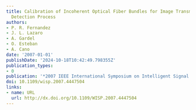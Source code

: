 ```yaml
---
title: Calibration of Incoherent Optical Fiber Bundles for Image Transmission. Fibers
  Detection Process
authors:
- P. R. Fernandez
- J. L. Lazaro
- A. Gardel
- O. Esteban
- A. Cano
date: '2007-01-01'
publishDate: '2024-10-18T10:42:49.798355Z'
publication_types:
- 0
publication: '*2007 IEEE International Symposium on Intelligent Signal Processing*'
doi: 10.1109/wisp.2007.4447504
links:
- name: URL
  url: http://dx.doi.org/10.1109/WISP.2007.4447504
---
```

